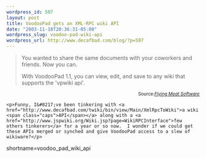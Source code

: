 ```yaml
--- 
wordpress_id: 507
layout: post
title: VoodooPad gets an XML-RPC wiki API
date: "2003-11-18T20:36:31-05:00"
wordpress_slug: voodoo-pad-wiki-api
wordpress_url: http://www.decafbad.com/blog/?p=507
---
```

<blockquote cite="http://flyingmeat.com/vpwiki.html">You wanted to share the same documents with your coworkers and friends. Now you can.

With VoodooPad 1.1, you can view, edit, and save to any wiki that supports the 'vpwiki api'.</blockquote>
<div class="credit" align="right"><small>Source:<cite><a href="http://flyingmeat.com/vpwiki.html">Flying Meat Software</a></cite></small></div>

	<p>Funny, I&#8217;ve been tinkering with <a href="http://www.decafbad.com/twiki/bin/view/Main/XmlRpcToWiki">a wiki <span class="caps">API</span></a> along with a <a href="http://www.jspwiki.org/Wiki.jsp?page=WikiRPCInterface">few others tinkerers</a> for a year or so now.  I wonder if we could get these APIs merged or synched and give VoodooPad access to a slew of wikiware?</p>
<!--more-->
shortname=voodoo_pad_wiki_api
